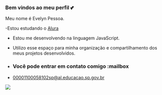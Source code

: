 ### Bem vindos ao meu perfil 💕

Meu nome é Evelyn Pessoa.

-Estou estudando o [Alura](https://www.alura.com.br)
- Estou me desenvolvendo na linguagem JavaScript.
- Utilizo esse espaço para minha organização e compartilhamento dos meus projetos desenvolvidos.


- ### Você pode entrar em contato comigo :mailbox

- 00001100058102sp@al.educacao.sp.gov.br

![](https://media.tenor.com/j57hhHK7pZAAAAAM/heart-deadpool.gif)
  

